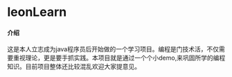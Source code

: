 # leonLearn
#### 介绍
这是本人立志成为java程序员后开始做的一个学习项目。编程是门技术活，不仅需要重视理论，更是要手抓实践。本项目就是通过一个个小demo,来巩固所学的编程知识。目前项目整体还比较混乱欢迎大家提意见。
